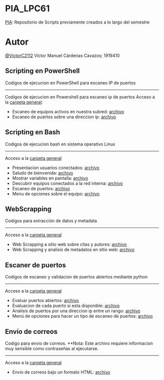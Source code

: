 # PIA_LPC61
[PIA](https://github.com/VictorC2112/PIA_LPC61/tree/main): Repositorio de Scripts previamente creados a lo largo del semestre

# Autor
[@VictorC2112](https://github.com/VictorC2112) Víctor Manuel Cárdenas Cavazos; 1919410

## Scripting en PowerShell
Codigos de ejecucion en PowerShell para escaneo IP de puertos
***
Codigos de ejecucion en Powershell para escaneo ip de puertos
Acceso a la [carpeta general](https://github.com/VictorC2112/PIA_LPC61/tree/main/Escaner_Puertos):
- Escaneo de equipos activos en nuestra subred: [archivo](https://github.com/VictorC2112/PIA_LPC61/blob/main/Escaner_Puertos/scan_alivev2.ps1)
- Escaneo de puertos sobre una direccion ip: [archivo](https://github.com/VictorC2112/PIA_LPC61/blob/main/Escaner_Puertos/scan_portv1.ps1)

## Scripting en Bash
Codigos de ejecucion bash en sistema operativo Linux
***
Acceso a la [carpeta general](https://github.com/VictorC2112/PIA_LPC61/tree/main/Scripts_BASH)
- Presentacion usuarios conectados: [archivo](https://github.com/VictorC2112/PIA_LPC61/blob/main/Scripts_BASH/welcome.sh)
- Saludo de bienvenida: [archivo](https://github.com/VictorC2112/PIA_LPC61/blob/main/Scripts_BASH/bro.sh)
- Mostrar variables en pantalla: [archivo](https://github.com/VictorC2112/PIA_LPC61/blob/main/Scripts_BASH/number.sh)
- Descubrir equipos conectados a la red interna: [archivo](https://github.com/VictorC2112/PIA_LPC61/blob/main/Scripts_BASH/netdiscover.sh)
- Escaneo de puertos: [archivo](https://github.com/VictorC2112/PIA_LPC61/blob/main/Scripts_BASH/portscanv1.sh)
- Menu de opciones sobre el equipo: [archivo](https://github.com/VictorC2112/PIA_LPC61/blob/main/Scripts_BASH/superscan.sh)

## WebScrapping
Codigos para extracción de datos y metadata
***
Acceso a la [carpeta general](https://github.com/VictorC2112/PIA_LPC61/tree/main/webscrapping_metadata)
- Web Scrapping a sitio web sobre citas y autores: [archivo](https://github.com/VictorC2112/PIA_LPC61/blob/main/webscrapping_metadata/scrape_quote.py)
- Web Scrapping y analisis de metadatos en sitio web: [archivo](https://github.com/VictorC2112/PIA_LPC61/blob/main/webscrapping_metadata/scrap12.py)

## Escaner de puertos
Codigos de escaneo y validacion de puertos abiertos mediante python
***
Acceso a la [carpeta general](https://github.com/VictorC2112/PIA_LPC61/tree/main/Escaner_Puertos)
- Evaluar puertos abiertos: [archivo](https://github.com/VictorC2112/PIA_LPC61/blob/main/Escaneo_IP/scan_portv1.py)
- Evaluacion de cada puerto si esta disponible: [archivo](https://github.com/VictorC2112/PIA_LPC61/blob/main/Escaneo_IP/scan_portv2.py)
- Analisis de puertos por una direccion ip entre un rango: [archivo](https://github.com/VictorC2112/PIA_LPC61/blob/main/Escaneo_IP/scan_portv3.py)
- Menú de opciones para hacer un tipo de escaneo de puertos: [archivo](https://github.com/VictorC2112/PIA_LPC61/blob/main/Escaneo_IP/menu_scan.py)

## Envío de correos
Codigo para envio de correos. **Nota: Este archivo requiere informacion muy sensible como contraseñas al ejecutarse.
***
Acceso a la [carpeta general](https://github.com/VictorC2112/PIA_LPC61/tree/main/Envio_correo)
- Envio de correos bajo un formato HTML: [archivo](https://github.com/VictorC2112/PIA_LPC61/blob/main/Envio_correo/script_correo.py)
